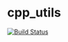# cpp_utils
[![Build Status](https://travis-ci.com/PVIII/cpp_utils.svg?branch=master)](https://travis-ci.com/PVIII/cpp_utils)
